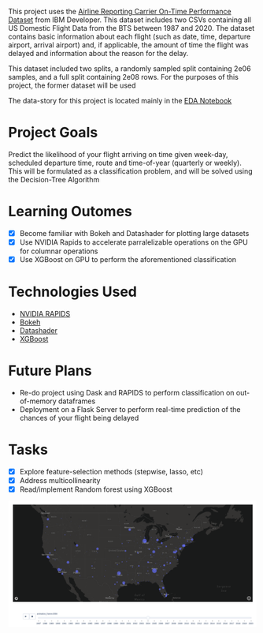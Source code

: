 This project uses the [Airline Reporting Carrier On-Time Performance Dataset](https://developer.ibm.com/exchanges/data/all/airline/?mhsrc=ibmsearch_a&mhq=%20Airline)
from IBM Developer. This dataset includes two CSVs containing all US Domestic Flight Data from the BTS between 1987 and 2020. The dataset contains basic information about each flight (such as date, time, departure airport, arrival airport) and, if applicable, the amount of time the flight was delayed and information about the reason for the delay.

This dataset included two splits, a randomly sampled split containing 2e06 samples, and a full split containing 2e08 rows. For the purposes of this project, the former dataset will be used

The data-story for this project is located mainly in the [EDA Notebook](src/eda.ipynb)

# Project Goals
Predict the likelihood of your flight arriving on time given week-day, scheduled departure time, route and time-of-year (quarterly or weekly). This will be formulated as a classification problem, and will be solved using the Decision-Tree Algorithm

# Learning Outomes
- [x] Become familiar with Bokeh and Datashader for plotting large datasets
- [x] Use NVIDIA Rapids to accelerate parralelizable operations on the GPU for columnar operations
- [x] Use XGBoost on GPU to perform the aforementioned classification

# Technologies Used
- [NVIDIA RAPIDS](https://developer.nvidia.com/rapids) 
- [Bokeh](https://docs.bokeh.org/en/latest/index.html)
- [Datashader](https://datashader.org/)
- [XGBoost](https://github.com/dmlc/xgboost)

# Future Plans
- Re-do project using Dask and RAPIDS to perform classification on out-of-memory dataframes
- Deployment on a Flask Server to perform real-time prediction of the chances of your flight being delayed


# Tasks
- [x] Explore feature-selection methods (stepwise, lasso, etc)
- [x] Address multicollinearity
- [x] Read/implement Random forest using XGBoost

![alt text](img/overall_map.png)

